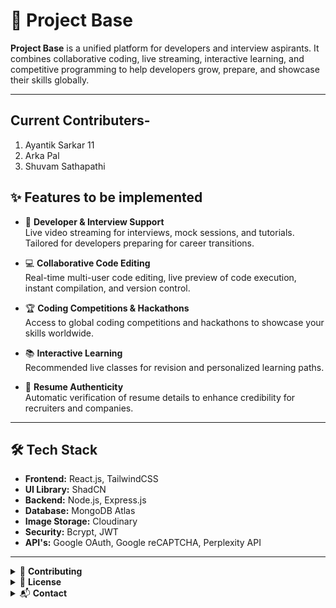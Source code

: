 # 🚀 Project Base

**Project Base** is a unified platform for developers and interview aspirants. It combines collaborative coding, live streaming, interactive learning, and competitive programming to help developers grow, prepare, and showcase their skills globally.

---

## Current Contributers-

1.  Ayantik Sarkar 11
2.  Arka Pal
3.  Shuvam Sathapathi

## ✨ Features to be implemented

- 🎯 **Developer & Interview Support**  
  Live video streaming for interviews, mock sessions, and tutorials. Tailored for developers preparing for career transitions.

- 💻 **Collaborative Code Editing**  
  Real-time multi-user code editing, live preview of code execution, instant compilation, and version control.

- 🏆 **Coding Competitions & Hackathons**  
  Access to global coding competitions and hackathons to showcase your skills worldwide.

- 📚 **Interactive Learning**  
  Recommended live classes for revision and personalized learning paths.

- 📝 **Resume Authenticity**  
  Automatic verification of resume details to enhance credibility for recruiters and companies.

---

## 🛠️ Tech Stack

- **Frontend:** React.js, TailwindCSS
- **UI Library:** ShadCN
- **Backend:** Node.js, Express.js
- **Database:** MongoDB Atlas
- **Image Storage:** Cloudinary
- **Security:** Bcrypt, JWT
- **API's:** Google OAuth, Google reCAPTCHA, Perplexity API

---

<details>
  <summary>🤝 <strong>Contributing</strong></summary>

Contributions are welcome! Follow these steps:

1. Fork the repository.
2. Create a new branch: `git checkout -b feature/YourFeature`
3. Commit your changes: `git commit -m 'Add some feature'`
4. Push to the branch: `git push origin feature/YourFeature`
5. Open a Pull Request

</details>

<details>
  <summary>📄 <strong>License</strong></summary>

This project is licensed under the **Apache License 2.0** - see the [LICENSE](LICENSE) file for details.

</details>

<details>
  <summary>📬 <strong>Contact</strong></summary>

## For feedback or collaboration:  
### Ayantik Sarkar
**Email:** ayantik.sarkar2020@gmail.com  
**LinkedIn:** https://www.linkedin.com/in/ayantiksarkar
### Arka Pal
**Email:** somap982@gmail.com  
**LinkedIn:** https://www.linkedin.com/in/arka-pal-678578380/
### Shuvam Sathapathi
**Email:** shuvamsatapathi@gmail.com  
**LinkedIn:** https://www.linkedin.com/in/shuvam-satapathi-9800coc/

</details>
